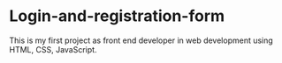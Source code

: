 # Login-and-registration-form
This is my first project as front end developer in web development using HTML, CSS, JavaScript.
